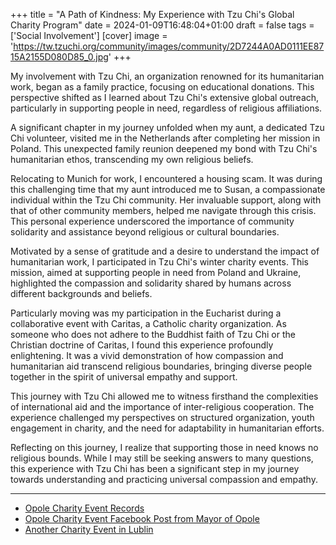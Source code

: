 +++
title = "A Path of Kindness: My Experience with Tzu Chi's Global Charity Program"
date = 2024-01-09T16:48:04+01:00
draft = false
tags = ['Social Involvement']
[cover]
image = 'https://tw.tzuchi.org/community/images/community/2D7244A0AD0111EE8715A2155D080D85_0.jpg'
+++

My involvement with Tzu Chi, an organization renowned for its humanitarian work, began as a family practice, focusing on educational donations. This perspective shifted as I learned about Tzu Chi's extensive global outreach, particularly in supporting people in need, regardless of religious affiliations.

A significant chapter in my journey unfolded when my aunt, a dedicated Tzu Chi volunteer, visited me in the Netherlands after completing her mission in Poland. This unexpected family reunion deepened my bond with Tzu Chi's humanitarian ethos, transcending my own religious beliefs.

Relocating to Munich for work, I encountered a housing scam. It was during this challenging time that my aunt introduced me to Susan, a compassionate individual within the Tzu Chi community. Her invaluable support, along with that of other community members, helped me navigate through this crisis. This personal experience underscored the importance of community solidarity and assistance beyond religious or cultural boundaries.

Motivated by a sense of gratitude and a desire to understand the impact of humanitarian work, I participated in Tzu Chi's winter charity events. This mission, aimed at supporting people in need from Poland and Ukraine, highlighted the compassion and solidarity shared by humans across different backgrounds and beliefs.

Particularly moving was my participation in the Eucharist during a collaborative event with Caritas, a Catholic charity organization. As someone who does not adhere to the Buddhist faith of Tzu Chi or the Christian doctrine of Caritas, I found this experience profoundly enlightening. It was a vivid demonstration of how compassion and humanitarian aid transcend religious boundaries, bringing diverse people together in the spirit of universal empathy and support.

This journey with Tzu Chi allowed me to witness firsthand the complexities of international aid and the importance of inter-religious cooperation. The experience challenged my perspectives on structured organization, youth engagement in charity, and the need for adaptability in humanitarian efforts.

Reflecting on this journey, I realize that supporting those in need knows no religious bounds. While I may still be seeking answers to many questions, this experience with Tzu Chi has been a significant step in my journey towards understanding and practicing universal compassion and empathy.

---

- [Opole Charity Event Records](https://tw.tzuchi.org/community/index.php?option=com_content&view=article&id=120704:6C51EBE0AD6E11EE8715A2155D080D85&catid=81:europe&Itemid=198)
- [Opole Charity Event Facebook Post from Mayor of Opole](https://www.facebook.com/PrezydentOpola/posts/pfbid02U8M6ewL63f1xfDkqWDw7ZNEKfkEJuG3dSt8zBDpUCmLjhb4NNUJExa1nygKK4TK3l?locale=pl_PL)
- [Another Charity Event in Lublin](https://tw.tzuchi.org/community/index.php?option=com_content&view=article&id=120695:2D7244A0AD0111EE8715A2155D080D85&catid=81:europe&Itemid=198)